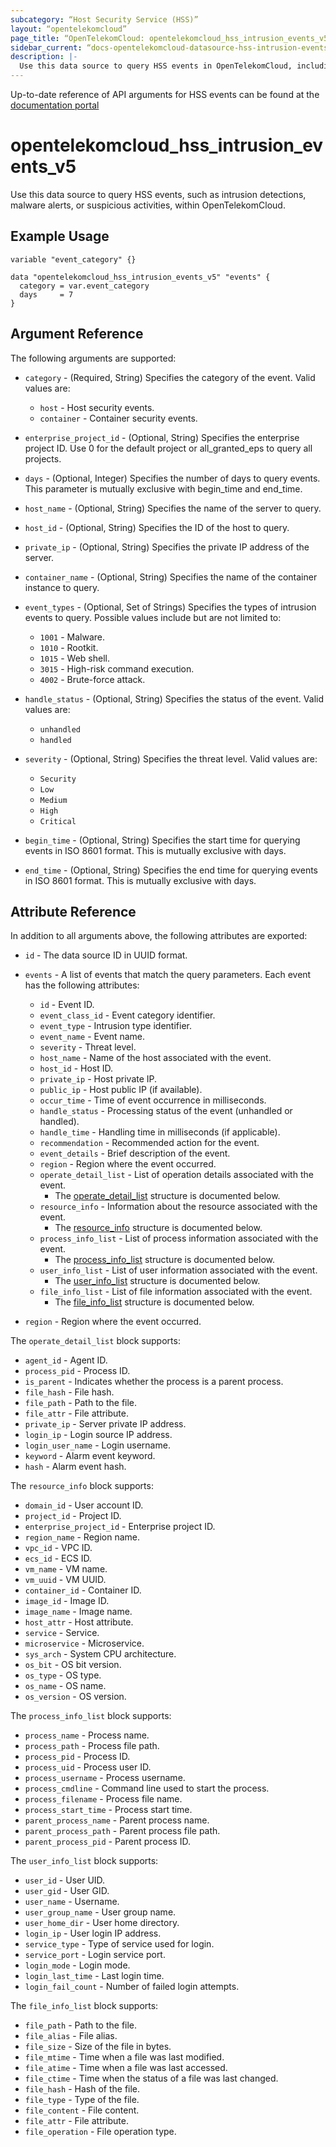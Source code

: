```yaml
---
subcategory: “Host Security Service (HSS)”
layout: “opentelekomcloud”
page_title: “OpenTelekomCloud: opentelekomcloud_hss_intrusion_events_v5”
sidebar_current: “docs-opentelekomcloud-datasource-hss-intrusion-events-v5”
description: |-
  Use this data source to query HSS events in OpenTelekomCloud, including host and container security events.
---
```


Up-to-date reference of API arguments for HSS events can be found at the
[documentation portal](https://docs.otc.t-systems.com/host-security-service/api-ref/api_description/intrusion_detection/querying_the_detected_intrusion_list.html#)

# opentelekomcloud_hss_intrusion_events_v5

Use this data source to query HSS events, such as intrusion detections, malware alerts, or suspicious activities, within OpenTelekomCloud.

## Example Usage

```hcl
variable "event_category" {}

data "opentelekomcloud_hss_intrusion_events_v5" "events" {
  category = var.event_category
  days     = 7
}
```

## Argument Reference

The following arguments are supported:

* `category` - (Required, String) Specifies the category of the event. Valid values are:
  *	`host` - Host security events.
  *	`container` - Container security events.

* `enterprise_project_id` - (Optional, String) Specifies the enterprise project ID. Use 0 for the default project or all_granted_eps to query all projects.

* `days` - (Optional, Integer) Specifies the number of days to query events. This parameter is mutually exclusive with begin_time and end_time.

* `host_name` - (Optional, String) Specifies the name of the server to query.

* `host_id` - (Optional, String) Specifies the ID of the host to query.

* `private_ip` - (Optional, String) Specifies the private IP address of the server.

* `container_name` - (Optional, String) Specifies the name of the container instance to query.

* `event_types` - (Optional, Set of Strings) Specifies the types of intrusion events to query. Possible values include but are not limited to:
  *	`1001` - Malware.
  *	`1010` - Rootkit.
  *	`1015` - Web shell.
  *	`3015` - High-risk command execution.
  *	`4002` - Brute-force attack.

* `handle_status` - (Optional, String) Specifies the status of the event. Valid values are:
  *	`unhandled`
  *	`handled`

* `severity` - (Optional, String) Specifies the threat level. Valid values are:
  *	`Security`
  *	`Low`
  *	`Medium`
  *	`High`
  *	`Critical`

* `begin_time` - (Optional, String) Specifies the start time for querying events in ISO 8601 format. This is mutually exclusive with days.

* `end_time` - (Optional, String) Specifies the end time for querying events in ISO 8601 format. This is mutually exclusive with days.

## Attribute Reference

In addition to all arguments above, the following attributes are exported:

* `id` - The data source ID in UUID format.

* `events` - A list of events that match the query parameters. Each event has the following attributes:
  * `id` - Event ID.
  *	`event_class_id` - Event category identifier.
  *	`event_type` - Intrusion type identifier.
  *	`event_name` - Event name.
  * `severity` - Threat level.
  *	`host_name` - Name of the host associated with the event.
  * `host_id` - Host ID.
  * `private_ip` - Host private IP.
  * `public_ip` - Host public IP (if available).
  * `occur_time` - Time of event occurrence in milliseconds.
  * `handle_status` - Processing status of the event (unhandled or handled).
  *	`handle_time` - Handling time in milliseconds (if applicable).
  *	`recommendation` - Recommended action for the event.
  *	`event_details` - Brief description of the event.
  *	`region` - Region where the event occurred.
  * `operate_detail_list` - List of operation details associated with the event.
    * The [operate_detail_list](#hss_operate_detail_list) structure is documented below.
  * `resource_info` - Information about the resource associated with the event.
    * The [resource_info](#hss_resource_info) structure is documented below.
  * `process_info_list` - List of process information associated with the event.
    * The [process_info_list](#hss_process_info_list) structure is documented below.
  * `user_info_list` - List of user information associated with the event.
    * The [user_info_list](#hss_user_info_list) structure is documented below.
  * `file_info_list` - List of file information associated with the event.
    * The [file_info_list](#hss_file_info_list) structure is documented below.

* `region` - Region where the event occurred.

<a name="hss_operate_detail_list"></a>
The `operate_detail_list` block supports:

* `agent_id` - Agent ID.
* `process_pid` - Process ID.
* `is_parent` - Indicates whether the process is a parent process.
* `file_hash` - File hash.
* `file_path` - Path to the file.
* `file_attr` - File attribute.
* `private_ip` - Server private IP address.
* `login_ip` - Login source IP address.
* `login_user_name` - Login username.
* `keyword` - Alarm event keyword.
* `hash` - Alarm event hash.

<a name="hss_resource_info"></a>
The `resource_info` block supports:
* `domain_id` - User account ID.
* `project_id` - Project ID.
* `enterprise_project_id` - Enterprise project ID.
* `region_name` - Region name.
* `vpc_id` - VPC ID.
* `ecs_id` - ECS ID.
* `vm_name` - VM name.
* `vm_uuid` - VM UUID.
* `container_id` - Container ID.
* `image_id` - Image ID.
* `image_name` - Image name.
* `host_attr` - Host attribute.
* `service` - Service.
* `microservice` - Microservice.
* `sys_arch` - System CPU architecture.
* `os_bit` - OS bit version.
* `os_type` - OS type.
* `os_name` - OS name.
* `os_version` - OS version.

<a name="hss_process_info_list"></a>
The `process_info_list` block supports:
* `process_name` - Process name.
* `process_path` - Process file path.
* `process_pid` - Process ID.
* `process_uid` - Process user ID.
* `process_username` - Process username.
* `process_cmdline` - Command line used to start the process.
* `process_filename` - Process file name.
* `process_start_time` - Process start time.
* `parent_process_name` - Parent process name.
* `parent_process_path` - Parent process file path.
* `parent_process_pid` - Parent process ID.

<a name="hss_user_info_list"></a>
The `user_info_list` block supports:
* `user_id` - User UID.
* `user_gid` - User GID.
* `user_name` - Username.
* `user_group_name` - User group name.
* `user_home_dir` - User home directory.
* `login_ip` - User login IP address.
* `service_type` - Type of service used for login.
* `service_port` - Login service port.
* `login_mode` - Login mode.
* `login_last_time` - Last login time.
* `login_fail_count` - Number of failed login attempts.

<a name="hss_file_info_list"></a>
The `file_info_list` block supports:
* `file_path` - Path to the file.
* `file_alias` - File alias.
* `file_size` - Size of the file in bytes.
* `file_mtime` - Time when a file was last modified.
* `file_atime` - Time when a file was last accessed.
* `file_ctime` - Time when the status of a file was last changed.
* `file_hash` - Hash of the file.
* `file_type` - Type of the file.
* `file_content` - File content.
* `file_attr` - File attribute.
* `file_operation` - File operation type.
